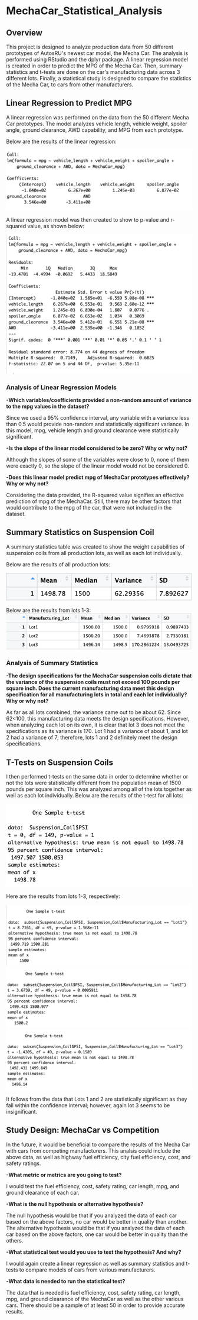 # MechaCar_Statistical_Analysis

## Overview
This project is designed to analyze production data from 50 different prototypes of AutosRU's newest car model, the Mecha Car.  The analysis is performed using RStudio and the dplyr package. A linear regression model is created in order to predict the MPG of the Mecha Car.  Then, summary statistics and t-tests are done on the car's manufacturing data across 3 different lots.  Finally, a statistical study is designed to compare the statistics of the Mecha Car, to cars from other manufacturers.  

## Linear Regression to Predict MPG
A linear regression was performed on the data from the 50 different Mecha Car prototypes. The model analyzes vehicle length, vehicle weight, spoiler angle, ground clearance, AWD capability, and MPG from each prototype. 

Below are the results of the linear regression:

![Linear Regression](https://github.com/heatherhutchinson211/MechaCar_Statistical_Analysis/blob/main/Linear_Regression.png)

A linear regression model was then created to show to p-value and r-squared value, as shown below:

![Values](https://github.com/heatherhutchinson211/MechaCar_Statistical_Analysis/blob/main/Linear_Regression_Summary.png)

### Analysis of Linear Regression Models
**-Which variables/coefficients provided a non-random amount of variance to the mpg values in the dataset?**

Since we used a 95% confidence interval, any variable with a variance less than 0.5 would provide non-random and statistically significant variance.  In this model, mpg, vehicle length and ground clearance were statistically significant.

**-Is the slope of the linear model considered to be zero? Why or why not?**

Although the slopes of some of the variables were close to 0, none of them were exactly 0, so the slope of the linear model would not be considered 0. 

**-Does this linear model predict mpg of MechaCar prototypes effectively? Why or why not?**

Considering the data provided, the R-squared value signifies an effective prediction of mpg of the MechaCar.  Still, there may be other factors that would contribute to the mpg of the car, that were not included in the dataset. 

## Summary Statistics on Suspension Coil

A summary statistics table was created to show the weight capabilities of suspension coils from all production lots, as well as each lot individually.  

Below are the results of all production lots:

![Production lots](https://github.com/heatherhutchinson211/MechaCar_Statistical_Analysis/blob/main/All_Lots.png)

Below are the results from lots 1-3:
![Lots1-3](https://github.com/heatherhutchinson211/MechaCar_Statistical_Analysis/blob/main/Lots_1-3.png)

### Analysis of Summary Statistics

**-The design specifications for the MechaCar suspension coils dictate that the variance of the suspension coils must not exceed 100 pounds per square inch. Does the current manufacturing data meet this design specification for all manufacturing lots in total and each lot individually? Why or why not?**

As far as all lots combined, the variance came out to be about 62.  Since 62<100, this manufacturing data meets the design specifications.  However, when analyzing each lot on its own, it is clear that lot 3 does not meet the specifications as its variance is 170.  Lot 1 had a variance of about 1, and lot 2 had a variance of 7; therefore, lots 1 and 2 definitely meet the design specifications. 


## T-Tests on Suspension Coils

I then performed t-tests on the same data in order to determine whether or not the lots were statistically different from the population mean of 1500 pounds per square inch.  This was analyzed among all of the lots together as well as each lot individually. 
Below are the results of the t-test for all lots:

![All Lots](https://github.com/heatherhutchinson211/MechaCar_Statistical_Analysis/blob/main/Lots_TTest.png)


Here are the results from lots 1-3, respectively:

![Lot1](https://github.com/heatherhutchinson211/MechaCar_Statistical_Analysis/blob/main/Lot1.png)
![Lot2](https://github.com/heatherhutchinson211/MechaCar_Statistical_Analysis/blob/main/Lot2.png)
![Lot3](https://github.com/heatherhutchinson211/MechaCar_Statistical_Analysis/blob/main/Lot3.png)

It follows from the data that Lots 1 and 2 are statistically significant as they fall within the confidence interval; however, again lot 3 seems to be insignificant. 

## Study Design: MechaCar vs Competition

In the future, it would be beneficial to compare the results of the Mecha Car with cars from competing manufacturers. This analsis could include the above data, as well as highway fuel efficiency, city fuel efficiency, cost, and safety ratings. 

**-What metric or metrics are you going to test?**

I would test the fuel efficiency, cost, safety rating, car length, mpg, and ground clearance of each car.  

**-What is the null hypothesis or alternative hypothesis?**

The null hypothesis would be that if you analyzed the data of each car based on the above factors, no car would be better in quality than another.  The alternative hypothesis would be that if you analyzed the data of each car based on the above factors, one car would be better in quality than the others. 

**-What statistical test would you use to test the hypothesis? And why?**

I would again create a linear regression as well as summary statistics and t-tests to compare models of cars from various manufacturers. 

**-What data is needed to run the statistical test?**

The data that is needed is fuel efficiency, cost, safety rating, car length, mpg, and ground clearance of the MechaCar as well as the other various cars.  There should be a sample of at least 50 in order to provide accurate results. 
